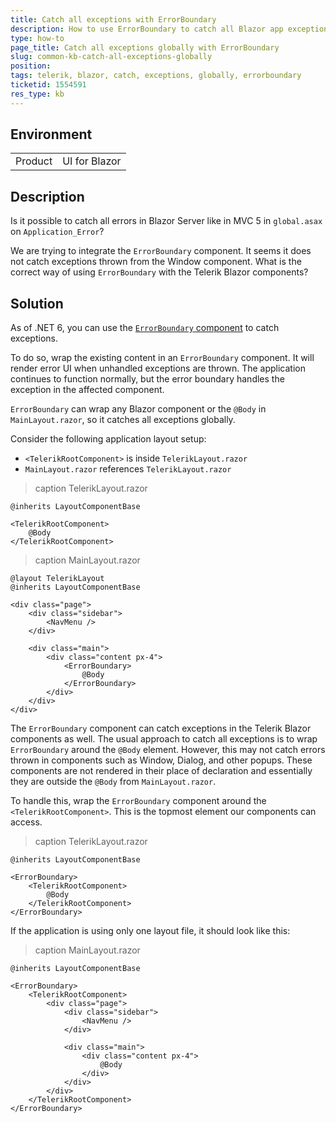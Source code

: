 ```yaml
---
title: Catch all exceptions with ErrorBoundary
description: How to use ErrorBoundary to catch all Blazor app exceptions globally?
type: how-to
page_title: Catch all exceptions globally with ErrorBoundary
slug: common-kb-catch-all-exceptions-globally
position: 
tags: telerik, blazor, catch, exceptions, globally, errorboundary
ticketid: 1554591
res_type: kb
---
```


## Environment

<table>
    <tbody>
        <tr>
            <td>Product</td>
            <td>UI for Blazor</td>
        </tr>
    </tbody>
</table>


## Description

Is it possible to catch all errors in Blazor Server like in MVC 5 in `global.asax` on `Application_Error`?

We are trying to integrate the `ErrorBoundary` component. It seems it does not catch exceptions thrown from the Window component. What is the correct way of using `ErrorBoundary` with the Telerik Blazor components?


## Solution

As of .NET 6, you can use the [`ErrorBoundary` component](https://docs.microsoft.com/en-us/aspnet/core/blazor/fundamentals/handle-errors?view=aspnetcore-6.0#error-boundaries) to catch exceptions.

To do so, wrap the existing content in an `ErrorBoundary` component. It will render error UI when unhandled exceptions are thrown. The application continues to function normally, but the error boundary handles the exception in the affected component.

`ErrorBoundary` can wrap any Blazor component or the `@Body` in `MainLayout.razor`, so it catches all exceptions globally.

Consider the following application layout setup:
* `<TelerikRootComponent>` is inside `TelerikLayout.razor`
* `MainLayout.razor` references `TelerikLayout.razor`

>caption TelerikLayout.razor

````RAZOR
@inherits LayoutComponentBase

<TelerikRootComponent>
    @Body
</TelerikRootComponent>
````

>caption MainLayout.razor

````RAZOR
@layout TelerikLayout
@inherits LayoutComponentBase

<div class="page">
    <div class="sidebar">
        <NavMenu />
    </div>

    <div class="main">
        <div class="content px-4">
            <ErrorBoundary>
                @Body
            </ErrorBoundary>
        </div>
    </div>
</div>
````

The `ErrorBoundary` component can catch exceptions in the Telerik Blazor components as well. The usual approach to catch all exceptions is to wrap `ErrorBoundary` around the `@Body` element. However, this may not catch errors thrown in components such as Window, Dialog, and other popups. These components are not rendered in their place of declaration and essentially they are outside the `@Body` from `MainLayout.razor`.

To handle this, wrap the `ErrorBoundary` component around the `<TelerikRootComponent>`. This is the topmost element our components can access.

>caption TelerikLayout.razor

````RAZOR
@inherits LayoutComponentBase

<ErrorBoundary>
    <TelerikRootComponent>
        @Body
    </TelerikRootComponent>
</ErrorBoundary>
````

If the application is using only one layout file, it should look like this:

>caption MainLayout.razor

````RAZOR
@inherits LayoutComponentBase

<ErrorBoundary>
    <TelerikRootComponent>
        <div class="page">
            <div class="sidebar">
                <NavMenu />
            </div>

            <div class="main">
                <div class="content px-4">
                    @Body
                </div>
            </div>
        </div>
    </TelerikRootComponent>
</ErrorBoundary>
````

